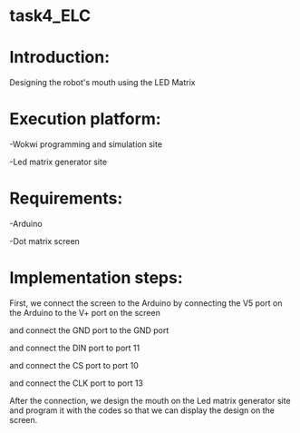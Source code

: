 # task4_ELC
# Introduction:
Designing the robot's mouth using the LED Matrix
# Execution platform:
-Wokwi programming and simulation site

-Led matrix generator site
# Requirements:
-Arduino

-Dot matrix screen

# Implementation steps:
First, we connect the screen to the Arduino by connecting the V5 port on the Arduino to the V+ port on the screen

and connect the GND port to the GND port

and connect the DIN port to port 11

and connect the CS port to port 10

and connect the CLK port to port 13

After the connection, we design the mouth on the Led matrix generator site and program it with the codes so that we can display the design on the screen.

